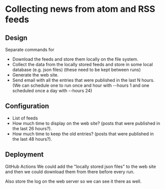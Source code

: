 # Collecting news from atom and RSS feeds



## Design

Separate commands for

* Download the feeds and store them locally on the file system.
* Collect the data from the locally stored feeds and store in some local database (e.g. json files) (these need to be kept between runs)
* Generate the web site.
* Send email with all the entries that were published in the last N hours. (We can schedule one to run once and hour with --hours 1 and one scheduled once a day with --hours 24)


## Configuration

* List of feeds
* How much time to display on the web site? (posts that were published in the last 26 hours?).
* How much time to keep the old entries? (posts that were published in the last 48 hours?).


## Deployment

GitHub Actions
We could add the "locally stored json files" to the web site and then we could download them from there before every run.

Also store the log on the web server so we can see it there as well.

